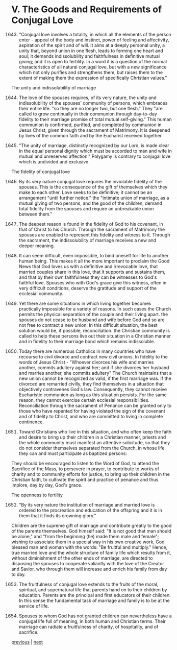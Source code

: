 # V. The Goods and Requirements of Conjugal Love

1643. "Conjugal love involves a totality, in which all the elements of the person enter - appeal of the body and instinct, power of feeling and affectivity, aspiration of the spirit and of will. It aims at a deeply personal unity, a unity that, beyond union in one flesh, leads to forming one heart and soul; it demands indissolubility and faithfulness in definitive mutual giving; and it is open to fertility. In a word it is a question of the normal characteristics of all natural conjugal love, but with a new significance which not only purifies and strengthens them, but raises them to the extent of making them the expression of specifically Christian values."

The unity and indissolubility of marriage

1644. The love of the spouses requires, of its very nature, the unity and indissolubility of the spouses' community of persons, which embraces their entire life: "so they are no longer two, but one flesh." They "are called to grow continually in their communion through day-to-day fidelity to their marriage promise of total mutual self-giving." This human communion is confirmed, purified, and completed by communion in Jesus Christ, given through the sacrament of Matrimony. It is deepened by lives of the common faith and by the Eucharist received together.

1645. "The unity of marriage, distinctly recognized by our Lord, is made clear in the equal personal dignity which must be accorded to man and wife in mutual and unreserved affection." Polygamy is contrary to conjugal love which is undivided and exclusive.

The fidelity of conjugal love

1646. By its very nature conjugal love requires the inviolable fidelity of the spouses. This is the consequence of the gift of themselves which they make to each other. Love seeks to be definitive; it cannot be an arrangement "until further notice." the "intimate union of marriage, as a mutual giving of two persons, and the good of the children, demand total fidelity from the spouses and require an unbreakable union between them."

1647. The deepest reason is found in the fidelity of God to his covenant, in that of Christ to his Church. Through the sacrament of Matrimony the spouses are enabled to represent this fidelity and witness to it. Through the sacrament, the indissolubility of marriage receives a new and deeper meaning.

1648. It can seem difficult, even impossible, to bind oneself for life to another human being. This makes it all the more important to proclaim the Good News that God loves us with a definitive and irrevocable love, that married couples share in this love, that it supports and sustains them, and that by their own faithfulness they can be witnesses to God's faithful love. Spouses who with God's grace give this witness, often in very difficult conditions, deserve the gratitude and support of the ecclesial community.

1649. Yet there are some situations in which living together becomes practically impossible for a variety of reasons. In such cases the Church permits the physical separation of the couple and their living apart. the spouses do not cease to be husband and wife before God and so are not free to contract a new union. In this difficult situation, the best solution would be, if possible, reconciliation. the Christian community is called to help these persons live out their situation in a Christian manner and in fidelity to their marriage bond which remains indissoluble.

1650. Today there are numerous Catholics in many countries who have recourse to civil divorce and contract new civil unions. In fidelity to the words of Jesus Christ - "Whoever divorces his wife and marries another, commits adultery against her; and if she divorces her husband and marries another, she commits adultery" The Church maintains that a new union cannot be recognized as valid, if the first marriage was. If the divorced are remarried civilly, they find themselves in a situation that objectively contravenes God's law. Consequently, they cannot receive Eucharistic communion as long as this situation persists. For the same reason, they cannot exercise certain ecclesial responsibilities. Reconciliation through the sacrament of Penance can be granted only to those who have repented for having violated the sign of the covenant and of fidelity to Christ, and who are committed to living in complete continence.

1651. Toward Christians who live in this situation, and who often keep the faith and desire to bring up their children in a Christian manner, priests and the whole community must manifest an attentive solicitude, so that they do not consider themselves separated from the Church, in whose life they can and must participate as baptized persons:

They should be encouraged to listen to the Word of God, to attend the Sacrifice of the Mass, to persevere in prayer, to contribute to works of charity and to community efforts for justice, to bring up their children in the Christian faith, to cultivate the spirit and practice of penance and thus implore, day by day, God's grace.

The openness to fertility

1652. "By its very nature the institution of marriage and married love is ordered to the procreation and education of the offspring and it is in them that it finds its crowning glory."

Children are the supreme gift of marriage and contribute greatly to the good of the parents themselves. God himself said: "It is not good that man should be alone," and "from the beginning (he) made them male and female"; wishing to associate them in a special way in his own creative work, God blessed man and woman with the words: "Be fruitful and multiply." Hence, true married love and the whole structure of family life which results from it, without diminishment of the other ends of marriage, are directed to disposing the spouses to cooperate valiantly with the love of the Creator and Savior, who through them will increase and enrich his family from day to day.

1653. The fruitfulness of conjugal love extends to the fruits of the moral, spiritual, and supernatural life that parents hand on to their children by education. Parents are the principal and first educators of their children. In this sense the fundamental task of marriage and family is to be at the service of life.

1654. Spouses to whom God has not granted children can nevertheless have a conjugal life full of meaning, in both human and Christian terms. Their marriage can radiate a fruitfulness of charity, of hospitality, and of sacrifice.

[previous](https://github.com/Tenari/non-fiction/blob/master/catechism/__P54.md) | [next](https://github.com/Tenari/non-fiction/blob/master/catechism/__P56.md)